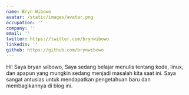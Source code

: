 ```yaml
---
name: Bryn Wibowo
avatar: /static/images/avatar.png
occupation: ''
company: ''
email: ''
twitter: https://twitter.com/brynwibowo
linkedin: ''
github: https://github.com/brynwibowo
---
```


Hi! Saya bryan wibowo,
Saya sedang belajar menulis tentang kode, linux, dan apapun yang mungkin sedang menjadi masalah kita saat ini. Saya sangat antusias untuk mendapatkan pengetahuan baru dan membagikannya di blog ini.
